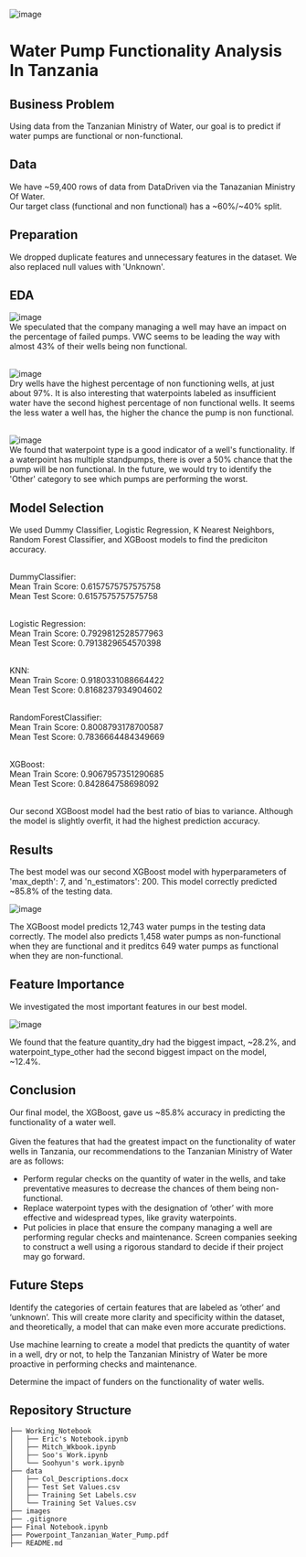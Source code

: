 ![image](https://sswm.info/sites/default/files/inline-images/WATER%20CHARITY%20n.y.%20Deep-well%20hand%20piston%20pump%20including%20apron%20and%20drain%20in%20Gambia.jpg)
# Water Pump Functionality Analysis In Tanzania

## Business Problem
Using data from the Tanzanian Ministry of Water, our goal is to predict if water pumps are functional or non-functional.

## Data
We have ~59,400 rows of data from DataDriven via the Tanazanian Ministry Of Water. <br>
Our target class (functional and non functional) has a ~60%/~40% split. <br>

## Preparation
We dropped duplicate features and unnecessary features in the dataset. We also replaced null values with 'Unknown'.<br>

## EDA

![image](https://raw.githubusercontent.com/ericdnbn/phase_3_project/main/images/Non%20Functioning%20Pumps%20by%20Management%20Groups.png)<br>
We speculated that the company managing a well may have an impact on the percentage of failed pumps. VWC seems to be leading the way with almost 43% of their wells being non functional.<br><br>

![image](https://raw.githubusercontent.com/ericdnbn/phase_3_project/main/images/Water%20Quantity%20Non%20Functioning%20Pumps%20.png)<br>
Dry wells have the highest percentage of non functioning wells, at just about 97%. It is also interesting that waterpoints labeled as insufficient water have the second highest percentage of non functional wells. It seems the less water a well has, the higher the chance the pump is non functional.<br><br>

![image](https://raw.githubusercontent.com/ericdnbn/phase_3_project/main/images/Waterpoint%20Type%20Non%20Functioning%20Pumps.png)<br>
We found that waterpoint type is a good indicator of a well's functionality. If a waterpoint has multiple standpumps, there is over a 50% chance that the pump will be non functional. In the future, we would try to identify the 'Other' category to see which pumps are performing the worst.<br>

## Model Selection
We used Dummy Classifier, Logistic Regression, K Nearest Neighbors, Random Forest Classifier, and XGBoost models to find the prediciton accuracy.<br><br>

DummyClassifier:<br>
Mean Train Score: 0.6157575757575758<br>
Mean Test Score: 0.6157575757575758<br><br>

Logistic Regression:<br>
Mean Train Score: 0.7929812528577963<br>
Mean Test Score: 0.7913829654570398<br><br>

KNN:<br>
Mean Train Score: 0.9180331088664422<br>
Mean Test Score: 0.8168237934904602<br><br>

RandomForestClassifier:<br>
Mean Train Score: 0.8008793178700587<br>
Mean Test Score: 0.7836664484349669<br><br>

XGBoost:<br>
Mean Train Score: 0.9067957351290685<br>
Mean Test Score: 0.842864758698092<br><br>

Our second XGBoost model had the best ratio of bias to variance. Although the model is slightly overfit, it had the highest prediction accuracy.<br>

## Results
The best model was our second XGBoost model with hyperparameters of 'max_depth': 7, and 'n_estimators': 200. This model correctly predicted ~85.8% of the testing data.<br>

![image](https://raw.githubusercontent.com/ericdnbn/phase_3_project/main/images/Confusion%20Matrix.png)<br>

The XGBoost model predicts 12,743 water pumps in the testing data correctly. The model also predicts 1,458 water pumps as non-functional when they are functional and it preditcs 649 water pumps as functional when they are non-functional.

## Feature Importance
We investigated the most important features in our best model.<br>

![image](https://raw.githubusercontent.com/ericdnbn/phase_3_project/main/images/Feature%20Importance.png)<br>

We found that the feature quantity_dry had the biggest impact, ~28.2%, and waterpoint_type_other had the second biggest impact on the model, ~12.4%.

## Conclusion
Our final model, the XGBoost, gave us ~85.8% accuracy in predicting the functionality of a water well.<br><br>
Given the features that had the greatest impact on the functionality of water wells in Tanzania, our recommendations to the Tanzanian Ministry of Water are as follows:

* Perform regular checks on the quantity of water in the wells, and take preventative measures to decrease the chances of them being non-functional.
* Replace waterpoint types with the designation of ‘other’ with more effective and widespread types, like gravity waterpoints.
* Put policies in place that ensure the company managing a well are performing regular checks and maintenance. Screen companies seeking to construct a well using a rigorous standard to decide if their project may go forward.

## Future Steps
Identify the categories of certain features that are labeled as ‘other’ and ‘unknown’. This will create more clarity and specificity within the dataset, and theoretically, a model that can make even more accurate predictions.

Use machine learning to create a model that predicts the quantity of water in a well, dry or not, to help the Tanzanian Ministry of Water be more proactive in performing checks and maintenance.

Determine the impact of funders on the functionality of water wells.

## Repository Structure 
```
├── Working_Notebook
│   ├── Eric's Notebook.ipynb     
│   ├── Mitch_Wkbook.ipynb     
│   ├── Soo's Work.ipynb    
│   └── Soohyun's work.ipynb
├── data  
│   ├── Col_Descriptions.docx
│   ├── Test Set Values.csv
│   ├── Training Set Labels.csv
│   └── Training Set Values.csv
├── images  
├── .gitignore
├── Final Notebook.ipynb
├── Powerpoint_Tanzanian_Water_Pump.pdf
├── README.md
```
